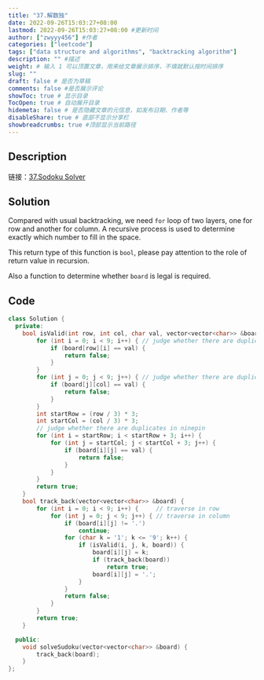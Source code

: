 ```yaml
---
title: "37.解数独"
date: 2022-09-26T15:03:27+08:00
lastmod: 2022-09-26T15:03:27+08:00 #更新时间
author: ["zwyyy456"] #作者
categories: ["leetcode"]
tags: ["data structure and algorithms", "backtracking algorithm"]
description: "" #描述
weight: # 输入 1 可以顶置文章，用来给文章展示排序，不填就默认按时间排序
slug: ""
draft: false # 是否为草稿
comments: false #是否展示评论
showToc: true # 显示目录
TocOpen: true # 自动展开目录
hidemeta: false # 是否隐藏文章的元信息，如发布日期、作者等
disableShare: true # 底部不显示分享栏
showbreadcrumbs: true #顶部显示当前路径
---
```


## Description
链接：[37.Sodoku Solver](https://leetcode.com/problems/sudoku-solver/)

## Solution
Compared with usual backtracking, we need `for` loop of two layers, one for row and another for column. A recursive process is used to determine exactly which number to fill in the space.

This return type of this function is `bool`, please pay attention to the role of return value in recursion.

Also a function to determine whether `board` is legal is required.

## Code
```cpp
class Solution {
  private:
    bool isValid(int row, int col, char val, vector<vector<char>> &board) {
        for (int i = 0; i < 9; i++) { // judge whether there are duplicates in a row
            if (board[row][i] == val) {
                return false;
            }
        }
        for (int j = 0; j < 9; j++) { // judge whether there are duplicates in a column
            if (board[j][col] == val) {
                return false;
            }
        }
        int startRow = (row / 3) * 3;
        int startCol = (col / 3) * 3;
        // judge whether there are duplicates in ninepin
        for (int i = startRow; i < startRow + 3; i++) { 
            for (int j = startCol; j < startCol + 3; j++) {
                if (board[i][j] == val) {
                    return false;
                }
            }
        }
        return true;
    }
    bool track_back(vector<vector<char>> &board) {
        for (int i = 0; i < 9; i++) {     // traverse in row
            for (int j = 0; j < 9; j++) { // traverse in column
                if (board[i][j] != '.')
                    continue;
                for (char k = '1'; k <= '9'; k++) {
                    if (isValid(i, j, k, board)) {
                        board[i][j] = k;
                        if (track_back(board))
                            return true;
                        board[i][j] = '.';
                    }
                }
                return false;
            }
        }
        return true;
    }

  public:
    void solveSudoku(vector<vector<char>> &board) {
        track_back(board);
    }
};
```
